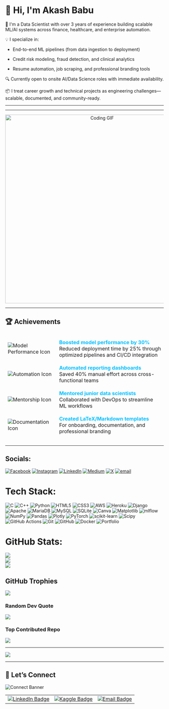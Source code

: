 # 👋 Hi, I'm Akash Babu

🎯 I'm a Data Scientist with over 3 years of experience building scalable ML/AI systems across finance, healthcare, and enterprise automation.

💡 I specialize in:

- End-to-end ML pipelines (from data ingestion to deployment)

- Credit risk modeling, fraud detection, and clinical analytics

- Resume automation, job scraping, and professional branding tools

🔍 Currently open to onsite AI/Data Science roles with immediate availability. 

📦 I treat career growth and technical projects as engineering challenges—scalable, documented, and community-ready.

---

---

<div align="center">
  <img src="https://media.giphy.com/media/qgQUggAC3Pfv687qPC/giphy.gif" alt="Coding GIF" width="600"/>
</div>

--- 

## 🏆 Achievements

<table align="center" style="border-collapse: separate; border-spacing: 0 15px;">
  <tr>
    <td><img src="https://img.icons8.com/fluency/48/improvement.png" alt="Model Performance Icon"/></td>
    <td><strong style="color:#00BFFF;">Boosted model performance by 30%</strong><br>
        Reduced deployment time by 25% through optimized pipelines and CI/CD integration</td>
  </tr>
  <tr>
    <td><img src="https://img.icons8.com/fluency/48/robot-2.png" alt="Automation Icon"/></td>
    <td><strong style="color:#00BFFF;">Automated reporting dashboards</strong><br>
        Saved 40% manual effort across cross-functional teams</td>
  </tr>
  <tr>
    <td><img src="https://img.icons8.com/fluency/48/classroom.png" alt="Mentorship Icon"/></td>
    <td><strong style="color:#00BFFF;">Mentored junior data scientists</strong><br>
        Collaborated with DevOps to streamline ML workflows</td>
  </tr>
  <tr>
    <td><img src="https://img.icons8.com/fluency/48/document.png" alt="Documentation Icon"/></td>
    <td><strong style="color:#00BFFF;">Created LaTeX/Markdown templates</strong><br>
        For onboarding, documentation, and professional branding</td>
  </tr>
</table>



---

## Socials:
[![Facebook](https://img.shields.io/badge/Facebook-%231877F2.svg?logo=Facebook&logoColor=white)](https://facebook.com/https://m.facebook.com/profile.php?id=100058647168781) [![Instagram](https://img.shields.io/badge/Instagram-%23E4405F.svg?logo=Instagram&logoColor=white)](https://instagram.com/kumar111aakash.in/) [![LinkedIn](https://img.shields.io/badge/LinkedIn-%230077B5.svg?logo=linkedin&logoColor=white)](https://linkedin.com/in/akash-babu17/) [![Medium](https://img.shields.io/badge/Medium-12100E?logo=medium&logoColor=white)](https://medium.com/@@kumar111aakash.in) [![X](https://img.shields.io/badge/X-black.svg?logo=X&logoColor=white)](https://x.com/akashba77998089) [![email](https://img.shields.io/badge/Email-D14836?logo=gmail&logoColor=white)](mailto:kumar111aakash.in@gmail.com) 

# Tech Stack:
![C](https://img.shields.io/badge/c-%2300599C.svg?style=plastic&logo=c&logoColor=white) ![C++](https://img.shields.io/badge/c++-%2300599C.svg?style=plastic&logo=c%2B%2B&logoColor=white) ![Python](https://img.shields.io/badge/python-3670A0?style=plastic&logo=python&logoColor=ffdd54) ![HTML5](https://img.shields.io/badge/html5-%23E34F26.svg?style=plastic&logo=html5&logoColor=white) ![CSS3](https://img.shields.io/badge/css3-%231572B6.svg?style=plastic&logo=css3&logoColor=white) ![AWS](https://img.shields.io/badge/AWS-%23FF9900.svg?style=plastic&logo=amazon-aws&logoColor=white) ![Heroku](https://img.shields.io/badge/heroku-%23430098.svg?style=plastic&logo=heroku&logoColor=white) ![Django](https://img.shields.io/badge/django-%23092E20.svg?style=plastic&logo=django&logoColor=white) ![Apache](https://img.shields.io/badge/apache-%23D42029.svg?style=plastic&logo=apache&logoColor=white) ![MariaDB](https://img.shields.io/badge/MariaDB-003545?style=plastic&logo=mariadb&logoColor=white) ![MySQL](https://img.shields.io/badge/mysql-4479A1.svg?style=plastic&logo=mysql&logoColor=white) ![SQLite](https://img.shields.io/badge/sqlite-%2307405e.svg?style=plastic&logo=sqlite&logoColor=white) ![Canva](https://img.shields.io/badge/Canva-%2300C4CC.svg?style=plastic&logo=Canva&logoColor=white) ![Matplotlib](https://img.shields.io/badge/Matplotlib-%23ffffff.svg?style=plastic&logo=Matplotlib&logoColor=black) ![mlflow](https://img.shields.io/badge/mlflow-%23d9ead3.svg?style=plastic&logo=numpy&logoColor=blue) ![NumPy](https://img.shields.io/badge/numpy-%23013243.svg?style=plastic&logo=numpy&logoColor=white) ![Pandas](https://img.shields.io/badge/pandas-%23150458.svg?style=plastic&logo=pandas&logoColor=white) ![Plotly](https://img.shields.io/badge/Plotly-%233F4F75.svg?style=plastic&logo=plotly&logoColor=white) ![PyTorch](https://img.shields.io/badge/PyTorch-%23EE4C2C.svg?style=plastic&logo=PyTorch&logoColor=white) ![scikit-learn](https://img.shields.io/badge/scikit--learn-%23F7931E.svg?style=plastic&logo=scikit-learn&logoColor=white) ![Scipy](https://img.shields.io/badge/SciPy-%230C55A5.svg?style=plastic&logo=scipy&logoColor=%white) ![GitHub Actions](https://img.shields.io/badge/github%20actions-%232671E5.svg?style=plastic&logo=githubactions&logoColor=white) ![Git](https://img.shields.io/badge/git-%23F05033.svg?style=plastic&logo=git&logoColor=white) ![GitHub](https://img.shields.io/badge/github-%23121011.svg?style=plastic&logo=github&logoColor=white) ![Docker](https://img.shields.io/badge/docker-%230db7ed.svg?style=plastic&logo=docker&logoColor=white) ![Portfolio](https://img.shields.io/badge/Portfolio-%23000000.svg?style=plastic&logo=firefox&logoColor=#FF7139)
# GitHub Stats:
![](https://github-readme-stats.vercel.app/api?username=AkashBabu1712&theme=blue-green&hide_border=false&include_all_commits=true&count_private=false)<br/>
![](https://nirzak-streak-stats.vercel.app/?user=AkashBabu1712&theme=blue-green&hide_border=false)<br/>
![](https://github-readme-stats.vercel.app/api/top-langs/?username=AkashBabu1712&theme=blue-green&hide_border=false&include_all_commits=true&count_private=false&layout=compact)

## GitHub Trophies
![](https://github-profile-trophy.vercel.app/?username=AkashBabu1712&theme=radical&no-frame=false&no-bg=true&margin-w=4)

### Random Dev Quote
![](https://quotes-github-readme.vercel.app/api?type=horizontal&theme=radical)

### Top Contributed Repo
![](https://github-contributor-stats.vercel.app/api?username=AkashBabu1712&limit=5&theme=calm_pink&combine_all_yearly_contributions=true)

---
[![](https://visitcount.itsvg.in/api?id=AkashBabu1712&icon=0&color=0)](https://visitcount.itsvg.in)

<!-- Proudly created with GPRM ( https://gprm.itsvg.in ) -->

---

## 📣 Let’s Connect

![Connect Banner](https://readme-typing-svg.demolab.com?font=Fira+Code&weight=500&size=24&pause=1000&color=00F7FF&center=true&vCenter=true&width=435&lines=Let's+Connect+Professionally!;Available+for+Onsite+AI+Roles)

<table> <tr> <td align="center"> <a href="https://linkedin.com/in/akashbabu17" target="_blank"> <img src="https://img.shields.io/badge/LinkedIn-%230077B5.svg?style=for-the-badge&logo=linkedin&logoColor=white" alt="LinkedIn Badge" /> </a> </td> <td align="center"> <a href="https://www.kaggle.com/akashbabu17" target="_blank"> <img src="https://img.shields.io/badge/Kaggle-20BEFF.svg?style=for-the-badge&logo=kaggle&logoColor=white" alt="Kaggle Badge" /> </a> </td> <td align="center"> <a href="mailto:kumar111aakash.in@gmail.com" target="_blank"> <img src="https://img.shields.io/badge/Email-D14836.svg?style=for-the-badge&logo=gmail&logoColor=white" alt="Email Badge" /> </a> </td> </tr> </table>

